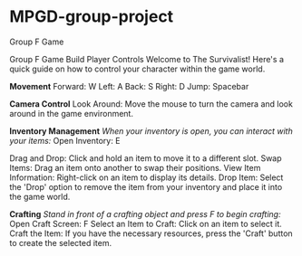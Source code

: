 # MPGD-group-project
Group F Game

Group F Game Build
Player Controls
Welcome to The Survivalist! Here's a quick guide on how to control your character within the game world.

**Movement**
Forward: W
Left: A
Back: S
Right: D
Jump: Spacebar

**Camera Control**
Look Around: Move the mouse to turn the camera and look around in the game environment.

**Inventory Management**
*When your inventory is open, you can interact with your items:*
Open Inventory: E

Drag and Drop: Click and hold an item to move it to a different slot.
Swap Items: Drag an item onto another to swap their positions.
View Item Information: Right-click on an item to display its details.
Drop Item: Select the 'Drop' option to remove the item from your inventory and place it into the game world.

**Crafting**
*Stand in front of a crafting object and press F to begin crafting:*
Open Craft Screen: F
Select an Item to Craft: Click on an item to select it.
Craft the Item: If you have the necessary resources, press the 'Craft' button to create the selected item.
